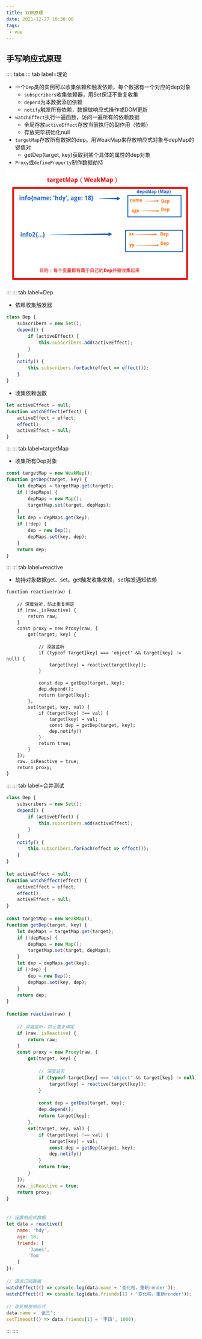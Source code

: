 ```yaml
---
title: 双绑原理
date: 2021-12-27 10:30:00
tags:
 - vue
---
```

## 手写响应式原理
:::: tabs
::: tab label=理论
* 一个`Dep`类的实例可以收集依赖和触发依赖，每个数据有一个对应的dep对象
    * `subspcribers`收集依赖器，用Set保证不重复收集
    * `depend`为本数据添加依赖
    * `notify`触发所有依赖，数据做响应式操作或DOM更新
* `watchEffect`执行一遍函数，访问一遍所有的依赖数据
    * 全局存放`activeEffect`存放当前执行的副作用（依赖）
    * 存放完毕初始化null
* `targetMap`存放所有数据的dep。用WeakMap来存放响应式对象与depMap的键值对
    * getDep(target, key)获取到某个具体的属性的dep对象
* `Proxy`或`defineProperty`制作数据劫持

<img src="./assets/targetmap.png" style="width:600px;">

:::
::: tab label=Dep
* 依赖收集触发器
```js
class Dep {
    subscribers = new Set();
    depend() {
        if (activeEffect) {
            this.subscribers.add(activeEffect);
        }
    }
    notify() {
        this.subscribers.forEach(effect => effect());
    }
}
```
* 收集依赖函数
```js
let activeEffect = null;
function watchEffect(effect) {
    activeEffect = effect;
    effect();
    activeEffect = null;
}
```
:::
::: tab label=targetMap
* 收集所有Dep对象
```js
const targetMap = new WeakMap();
function getDep(target, key) {
    let depMaps = targetMap.get(target);
    if (!depMaps) {
        depMaps = new Map();
        targetMap.set(target, depMaps);
    }
    let dep = depMaps.get(key);
    if (!dep) {
        dep = new Dep();
        depMaps.set(key, dep);
    }
    return dep;
}
```
:::
::: tab label=reactive
* 劫持对象数据get、set。get触发收集依赖，set触发通知依赖
```js{15-17,21-23}
function reactive(raw) {

    // 深度监听，防止重复绑定
    if (raw._isReactive) {
        return raw;
    }
    const proxy = new Proxy(raw, {
        get(target, key) {

            // 深度监听
            if (typeof target[key] === 'object' && target[key] != null) {
                target[key] = reactive(target[key]);
            }

            const dep = getDep(target, key);
            dep.depend();
            return target[key];
        },
        set(target, key, val) {
            if (target[key] !== val) {
                target[key] = val;
                const dep = getDep(target, key);
                dep.notify()
            }
            return true;
        }
    });
    raw._isReactive = true;
    return proxy;
}
```
:::
::: tab label=合并测试
```js
class Dep {
    subscribers = new Set();
    depend() {
        if (activeEffect) {
            this.subscribers.add(activeEffect);
        }
    }
    notify() {
        this.subscribers.forEach(effect => effect());
    }
}

let activeEffect = null;
function watchEffect(effect) {
    activeEffect = effect;
    effect();
    activeEffect = null;
}

const targetMap = new WeakMap();
function getDep(target, key) {
    let depMaps = targetMap.get(target);
    if (!depMaps) {
        depMaps = new Map();
        targetMap.set(target, depMaps);
    }
    let dep = depMaps.get(key);
    if (!dep) {
        dep = new Dep();
        depMaps.set(key, dep);
    }
    return dep;
}

function reactive(raw) {

    // 深度监听，防止重复绑定
    if (raw._isReactive) {
        return raw;
    }
    const proxy = new Proxy(raw, {
        get(target, key) {

            // 深度监听
            if (typeof target[key] === 'object' && target[key] != null) {
                target[key] = reactive(target[key]);
            }

            const dep = getDep(target, key);
            dep.depend();
            return target[key];
        },
        set(target, key, val) {
            if (target[key] !== val) {
                target[key] = val;
                const dep = getDep(target, key);
                dep.notify()
            }
            return true;
        }
    });
    raw._isReactive = true;
    return proxy;
}


// 设置响应式数据
let data = reactive({
    name: 'hdy',
    age: 18,
    friends: [
        'James',
        'Tom'
    ]
});

// 请求订阅数据
watchEffect(() => console.log(data.name + '变化啦，重新render'));
watchEffect(() => console.log(data.friends[1] + '变化啦，重新render'));

// 改变触发响应式
data.name = '张三';
setTimeout(() => data.friends[1] = '李四', 1000);
```
:::
::::